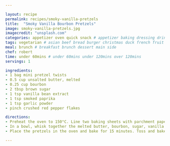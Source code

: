 ```yaml
---

layout: recipe
permalink: recipes/smoky-vanilla-pretzels 
title:  "Smoky Vanilla Bourbon Pretzels"
image: smoky-vanilla-pretzels.jpg 
imagecredit: "unsplash.com" 
categories: appetizer oven quick snack # appetizer baking dressing drink grill healthyish marinade oven pickling quick raw salad sandwich sauce snack soup
tags: vegetarian # asian beef bread burger christmas duck french fruit indian italian mexican nuts pasta pork poultry rice seafood thanksgiving vegetarian
meal: brunch # breakfast brunch dessert main side
chef: robert 
time: under 60mins # under 60mins under 120mins over 120mins
servings: 1 

ingredients:
- 1 bag mini pretzel twists
- 0.5 cup unsalted butter, melted
- 0.25 cup bourbon
- 2 tbsp brown sugar
- 1 tsp vanilla bean extract
- 1 tsp smoked paprika
- 1 tsp garlic powder
- pinch crushed red pepper flakes

directions:
- Preheat the oven to 150°C. Line two baking sheets with parchment paper. Spread the pretzels all over both sheets. You don’t want to layer them.
- In a bowl, whisk together the melted butter, bourbon, sugar, vanilla paste, paprika, garlic and pepper flakes. Pour it over the pretzels and use your hands to toss everything together really well. 
- Place the pretzels in the oven and bake for 15 minutes. Toss and bake for 10 minutes more. Remove and let cool completely on the sheets. Store these in mason jars or even resealable containers or bags. 

--- 
```

